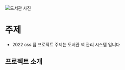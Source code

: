 ![도서관 사진](https://cdn.pixabay.com/photo/2017/08/06/22/01/books-2596809_1280.jpg)
# 주제
 - 2022 oss 팀 프로젝트 주제는 도서관 책 관리 시스템 입니다
## 프로젝트 소개
